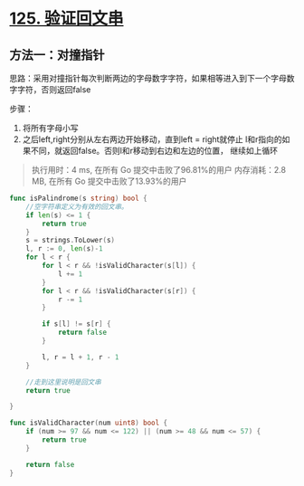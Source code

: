 # [125. 验证回文串](https://leetcode-cn.com/problems/valid-palindrome/)





## 方法一：对撞指针


思路：采用对撞指针每次判断两边的字母数字字符，如果相等进入到下一个字母数字字符，否则返回false

步骤：
1. 将所有字母小写
2. 之后left,right分别从左右两边开始移动，直到left = right就停止
      l和r指向的如果不同，就返回false。否则l和r移动到右边和左边的位置，
      继续如上循环


> 执行用时：4 ms, 在所有 Go 提交中击败了96.81%的用户
> 		内存消耗：2.8 MB, 在所有 Go 提交中击败了13.93%的用户

```go
func isPalindrome(s string) bool {
	//空字符串定义为有效的回文串。
	if len(s) <= 1 {
		return true
	}
	s = strings.ToLower(s)
	l, r := 0, len(s)-1
	for l < r {
		for l < r && !isValidCharacter(s[l]) {
			l += 1
		}
		for l < r && !isValidCharacter(s[r]) {
			r -= 1
		}

		if s[l] != s[r] {
			return false
		}

		l, r = l + 1, r - 1
	}

	//走到这里说明是回文串
	return true

}

func isValidCharacter(num uint8) bool {
	if (num >= 97 && num <= 122) || (num >= 48 && num <= 57) {
		return true
	}

	return false
}
```

